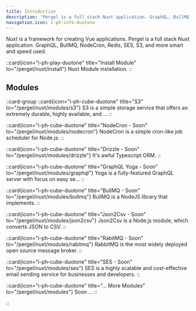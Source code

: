 ```yaml
---
title: Introduction
description: 'Pergel is a full stack Nuxt application. GraphQL, BullMQ, NodeCron, Redis, SES, S3, and more smart and speed used.'
navigation.icon: i-ph-info-duotone
---
```


Nuxt is a framework for creating Vue applications. Pergel is a full stack Nuxt application. GraphQL, BullMQ, NodeCron, Redis, SES, S3, and more smart and speed used.

::card{icon="i-ph-play-duotone" title="Install Module" to="/pergel/nuxt/install"}
  Nuxt Module installation.
::

## Modules

::card-group
  ::card{icon="i-ph-cube-duotone" title="S3" to="/pergel/nuxt/modules/s3"}
    S3 is a simple storage service that offers an extremely durable, highly available, and ...
  ::

  ::card{icon="i-ph-cube-duotone" title="NodeCron - Soon" to="/pergel/nuxt/modules/nodecron"}
    NodeCron is a simple cron-like job scheduler for Node.js.
  ::

  ::card{icon="i-ph-cube-duotone" title="Drizzle - Soon" to="/pergel/nuxt/modules/drizzle"}
    It's awful Typescript ORM.
  ::

  ::card{icon="i-ph-cube-duotone" title="GraphQL Yoga - Soon" to="/pergel/nuxt/modules/graphql"}
    Yoga is a fully-featured GraphQL server with focus on easy se...
  ::

  ::card{icon="i-ph-cube-duotone" title="BullMQ - Soon" to="/pergel/nuxt/modules/bullmq"}
    BullMQ is a NodeJS library that implements.
  ::

  ::card{icon="i-ph-cube-duotone" title="Json2Csv - Soon" to="/pergel/nuxt/modules/json2csv"}
    Json2Csv is a Node.js module, which converts JSON to CSV.
  ::

  ::card{icon="i-ph-cube-duotone" title="RabitMQ - Soon" to="/pergel/nuxt/modules/rabitmq"}
    RabbitMQ is the most widely deployed open source message broker.
  ::

  ::card{icon="i-ph-cube-duotone" title="SES - Soon" to="/pergel/nuxt/modules/ses"}
    SES is a highly scalable and cost-effective email sending service for businesses and developers.
  ::

  ::card{icon="i-ph-cube-duotone" title="... More Modules" to="/pergel/nuxt/modules"}
    Soon ...
  ::

::